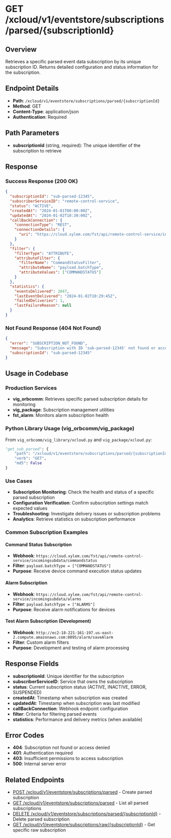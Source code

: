 # GET /xcloud/v1/eventstore/subscriptions/parsed/{subscriptionId}

## Overview
Retrieves a specific parsed event data subscription by its unique subscription ID. Returns detailed configuration and status information for the subscription.

## Endpoint Details
- **Path**: `/xcloud/v1/eventstore/subscriptions/parsed/{subscriptionId}`
- **Method**: GET
- **Content-Type**: application/json
- **Authentication**: Required

## Path Parameters
- **subscriptionId** (string, required): The unique identifier of the subscription to retrieve

## Response
### Success Response (200 OK)
```json
{
  "subscriptionId": "sub-parsed-12345",
  "subscriberServiceID": "remote-control-service",
  "status": "ACTIVE",
  "createdAt": "2024-01-01T00:00:00Z",
  "updatedAt": "2024-01-02T10:30:00Z",
  "callBackConnection": {
    "connectionType": "REST",
    "connectionDetails": {
      "uri": "https://cloud.xylem.com/fst/api/remote-control-service/incomingsubdata/commandstatus"
    }
  },
  "filter": {
    "filterType": "ATTRIBUTE",
    "attributeFilter": {
      "filterName": "CommandStatusFilter",
      "attributeName": "payload.batchType",
      "attributeValues": ["COMMANDSTATUS"]
    }
  },
  "statistics": {
    "eventsDelivered": 2847,
    "lastEventDelivered": "2024-01-02T10:29:45Z",
    "failedDeliveries": 1,
    "lastFailureReason": null
  }
}
```

### Not Found Response (404 Not Found)
```json
{
  "error": "SUBSCRIPTION_NOT_FOUND",
  "message": "Subscription with ID 'sub-parsed-12345' not found or access denied",
  "subscriptionId": "sub-parsed-12345"
}
```

## Usage in Codebase

### Production Services
- **vig_orbcomm**: Retrieves specific parsed subscription details for monitoring
- **vig_package**: Subscription management utilities
- **fst_alarm**: Monitors alarm subscription health

### Python Library Usage (vig_orbcomm/vig_package)
From `vig_orbcomm/vig_library/xcloud.py` and `vig_package/xcloud.py`:
```python
"get_sub_parsed": {
    "path": "/xcloud/v1/eventstore/subscriptions/parsed/{subscriptionId}",
    "verb": "GET",
    "md5": False
}
```

### Use Cases
- **Subscription Monitoring**: Check the health and status of a specific parsed subscription
- **Configuration Verification**: Confirm subscription settings match expected values
- **Troubleshooting**: Investigate delivery issues or subscription problems
- **Analytics**: Retrieve statistics on subscription performance

### Common Subscription Examples

#### Command Status Subscription
- **Webhook**: `https://cloud.xylem.com/fst/api/remote-control-service/incomingsubdata/commandstatus`
- **Filter**: `payload.batchType = ["COMMANDSTATUS"]`
- **Purpose**: Receive device command execution status updates

#### Alarm Subscription
- **Webhook**: `https://cloud.xylem.com/fst/api/remote-control-service/incomingsubdata/alarms`
- **Filter**: `payload.batchType = ["ALARMS"]`  
- **Purpose**: Receive alarm notifications for devices

#### Test Alarm Subscription (Development)
- **Webhook**: `http://ec2-18-221-161-197.us-east-2.compute.amazonaws.com:8095/alarm/saveAlarm`
- **Filter**: Custom alarm filters
- **Purpose**: Development and testing of alarm processing

## Response Fields
- **subscriptionId**: Unique identifier for the subscription
- **subscriberServiceID**: Service that owns the subscription
- **status**: Current subscription status (ACTIVE, INACTIVE, ERROR, SUSPENDED)
- **createdAt**: Timestamp when subscription was created
- **updatedAt**: Timestamp when subscription was last modified
- **callBackConnection**: Webhook endpoint configuration
- **filter**: Criteria for filtering parsed events
- **statistics**: Performance and delivery metrics (when available)

## Error Codes
- **404**: Subscription not found or access denied
- **401**: Authentication required
- **403**: Insufficient permissions to access subscription
- **500**: Internal server error

## Related Endpoints
- [POST /xcloud/v1/eventstore/subscriptions/parsed](v1-eventstore-subscriptions-parsed-post.md) - Create parsed subscription
- [GET /xcloud/v1/eventstore/subscriptions/parsed](v1-eventstore-subscriptions-parsed-get.md) - List all parsed subscriptions
- [DELETE /xcloud/v1/eventstore/subscriptions/parsed/{subscriptionId}](v1-eventstore-subscriptions-parsed-id-delete.md) - Delete parsed subscription
- [GET /xcloud/v1/eventstore/subscriptions/raw/{subscriptionId}](v1-eventstore-subscriptions-raw-id-get.md) - Get specific raw subscription
